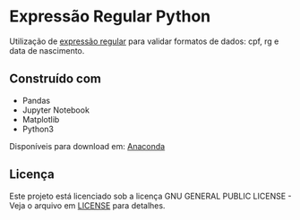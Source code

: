 # Expressão Regular Python
Utilização de [expressão regular](https://pt.wikipedia.org/wiki/Express%C3%A3o_regular) para validar formatos de dados: cpf, rg e data de nascimento.

## Construído com
* Pandas
* Jupyter Notebook
* Matplotlib
* Python3

Disponíveis para download em: [Anaconda](https://www.anaconda.com/distribution/)

## Licença
Este projeto está licenciado sob a licença GNU GENERAL PUBLIC LICENSE - Veja o arquivo em [LICENSE](https://github.com/LuisDomiciano/Regular-Expression-Python/blob/master/LICENSE) para detalhes.
